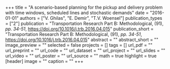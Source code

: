+++
title = "A scenario-based planning for the pickup and delivery problem with time windows, scheduled lines and stochastic demands"
date = "2016-01-01"
authors = ["V. Ghilas", "E. Demir", "T.V. Woensel"]
publication_types = ["2"]
publication = "Transportation Research Part B: Methodological, (91), _pp. 34-51_, https://doi.org/10.1016/j.trb.2016.04.015"
publication_short = "Transportation Research Part B: Methodological, (91), _pp. 34-51_, https://doi.org/10.1016/j.trb.2016.04.015"
abstract = ""
abstract_short = ""
image_preview = ""
selected = false
projects = []
tags = []
url_pdf = ""
url_preprint = ""
url_code = ""
url_dataset = ""
url_project = ""
url_slides = ""
url_video = ""
url_poster = ""
url_source = ""
math = true
highlight = true
[header]
image = ""
caption = ""
+++
